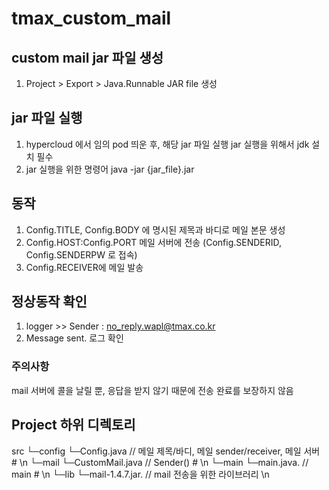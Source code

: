 # tmax_custom_mail

## custom mail jar 파일 생성
1. Project > Export > Java.Runnable JAR file 생성

## jar 파일 실행 
1. hypercloud 에서 임의 pod 띄운 후, 해당 jar 파일 실행 
    jar 실행을 위해서 jdk 설치 필수 
2. jar 실행을 위한 명령어 
    java -jar {jar_file}.jar
    
## 동작 
1. Config.TITLE, Config.BODY 에 명시된 제목과 바디로 메일 본문 생성
2. Config.HOST:Config.PORT 메일 서버에 전송 (Config.SENDERID, Config.SENDERPW 로 접속)
3. Config.RECEIVER에 메일 발송

## 정상동작 확인
1. logger >> Sender : no_reply.wapl@tmax.co.kr
2. Message sent. 로그 확인 


### 주의사항
mail 서버에 콜을 날릴 뿐, 응답을 받지 않기 때문에 전송 완료를 보장하지 않음


## Project 하위 디렉토리
src 
 └─config
   └─Config.java        // 메일 제목/바디, 메일 sender/receiver, 메일 서버 # \n
 └─mail
   └─CustomMail.java    // Sender() # \n
 └─main
   └─main.java.         // main # \n
 └─lib 
   └─mail-1.4.7.jar.    // mail 전송을 위한 라이브러리 \n
 
